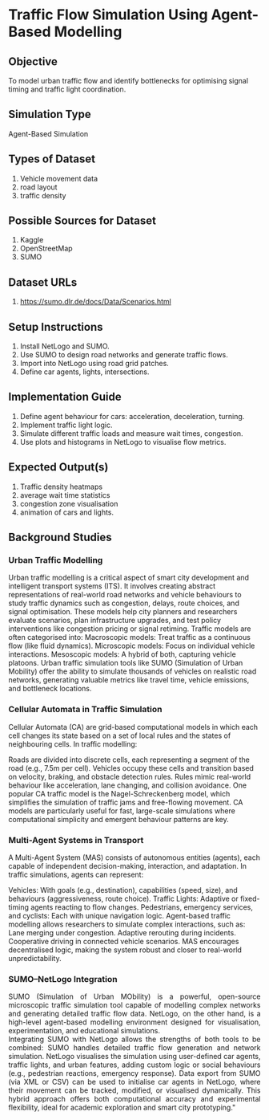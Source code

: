 # Traffic Flow Simulation Using Agent-Based Modelling

## Objective
To model urban traffic flow and identify bottlenecks for optimising signal timing and traffic light coordination.

## Simulation Type
Agent-Based Simulation

## Types of Dataset
1. Vehicle movement data
2. road layout
3. traffic density

## Possible Sources for Dataset
1. Kaggle
2. OpenStreetMap
3. SUMO

## Dataset URLs
1. https://sumo.dlr.de/docs/Data/Scenarios.html

## Setup Instructions
1. Install NetLogo and SUMO.
2. Use SUMO to design road networks and generate traffic flows.
3. Import into NetLogo using road grid patches.
4. Define car agents, lights, intersections.

## Implementation Guide
1. Define agent behaviour for cars: acceleration, deceleration, turning.
2. Implement traffic light logic.
3. Simulate different traffic loads and measure wait times, congestion.
4. Use plots and histograms in NetLogo to visualise flow metrics.

## Expected Output(s)
1. Traffic density heatmaps
2. average wait time statistics
3. congestion zone visualisation
4. animation of cars and lights.

## Background Studies

### Urban Traffic Modelling
Urban traffic modelling is a critical aspect of smart city development and intelligent transport systems (ITS). It involves creating abstract representations of real-world road networks and vehicle behaviours to study traffic dynamics such as congestion, delays, route choices, and signal optimisation. These models help city planners and researchers evaluate scenarios, plan infrastructure upgrades, and test policy interventions like congestion pricing or signal retiming. Traffic models are often categorised into:
Macroscopic models: Treat traffic as a continuous flow (like fluid dynamics).
Microscopic models: Focus on individual vehicle interactions.
Mesoscopic models: A hybrid of both, capturing vehicle platoons.
Urban traffic simulation tools like SUMO (Simulation of Urban Mobility) offer the ability to simulate thousands of vehicles on realistic road networks, generating valuable metrics like travel time, vehicle emissions, and bottleneck locations.

### Cellular Automata in Traffic Simulation
Cellular Automata (CA) are grid-based computational models in which each cell changes its state based on a set of local rules and the states of neighbouring cells. In traffic modelling:

Roads are divided into discrete cells, each representing a segment of the road (e.g., 7.5m per cell).
Vehicles occupy these cells and transition based on velocity, braking, and obstacle detection rules.
Rules mimic real-world behaviour like acceleration, lane changing, and collision avoidance.
One popular CA traffic model is the Nagel-Schreckenberg model, which simplifies the simulation of traffic jams and free-flowing movement. CA models are particularly useful for fast, large-scale simulations where computational simplicity and emergent behaviour patterns are key.

### Multi-Agent Systems in Transport
A Multi-Agent System (MAS) consists of autonomous entities (agents), each capable of independent decision-making, interaction, and adaptation. In traffic simulations, agents can represent:

Vehicles: With goals (e.g., destination), capabilities (speed, size), and behaviours (aggressiveness, route choice).
Traffic Lights: Adaptive or fixed-timing agents reacting to flow changes.
Pedestrians, emergency services, and cyclists: Each with unique navigation logic.
Agent-based traffic modelling allows researchers to simulate complex interactions, such as:
Lane merging under congestion.
Adaptive rerouting during incidents.
Cooperative driving in connected vehicle scenarios. MAS encourages decentralised logic, making the system robust and closer to real-world unpredictability.

### SUMO–NetLogo Integration
<div style="text-align: justify"> 
SUMO (Simulation of Urban MObility) is a powerful, open-source microscopic traffic simulation tool capable of modelling complex networks and generating detailed traffic flow data. NetLogo, on the other hand, is a high-level agent-based modelling environment designed for visualisation, experimentation, and educational simulations.
</div>

<div style="text-align: justify"> 
Integrating SUMO with NetLogo allows the strengths of both tools to be combined:
SUMO handles detailed traffic flow generation and network simulation.
NetLogo visualises the simulation using user-defined car agents, traffic lights, and urban features, adding custom logic or social behaviours (e.g., pedestrian reactions, emergency response).
Data export from SUMO (via XML or CSV) can be used to initialise car agents in NetLogo, where their movement can be tracked, modified, or visualised dynamically. This hybrid approach offers both computational accuracy and experimental flexibility, ideal for academic exploration and smart city prototyping."
</div>